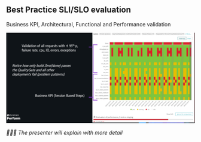 ## Best Practice SLI/SLO evaluation

Business KPI, Architectural, Functional and Performance validation 

![Login Flow](../../../assets/images/cicd_slo_kpi.png)


_🧑🏻‍🏫 The presenter will explain with more detail_